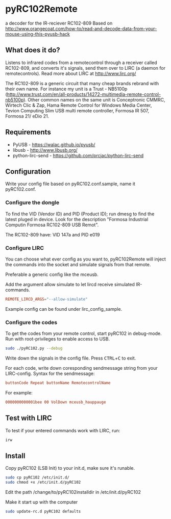# pyRC102Remote
a decoder for the IR-reciever RC102-809
Based on http://www.orangecoat.com/how-to/read-and-decode-data-from-your-mouse-using-this-pyusb-hack

## What does it do?
Listens to infrared codes from a remotecontrol through a receiver called RC102-809, and converts it's signals, send them over to LIRC (a daemon for remotecontrols). Read more about LIRC at http://www.lirc.org/

The RC102-809 is a generic circuit that many cheap brands rebrand with their own name. For instance my unit is a Trust - NB5100p (http://www.trust.com/en/all-products/14272-multimedia-remote-control-nb5100p).
Other common names on the same unit is Conceptronic CMMRC, Wirtech Clic & Zap, Hama Remote Control for Windows Media Center, Tevion Computing Slim USB multi remote controller, Formosa IR 507, Formosa 21/ eDio 21.

## Requirements
* PyUSB - https://walac.github.io/pyusb/
* libusb - http://www.libusb.org/
* python-lirc-send - https://github.com/prcjac/python-lirc-send

## Configuration
Write your config file based on pyRC102.conf.sample, name it pyRC102.conf.

### Configure the dongle
To find the VID (Vendor ID) and PID (Product ID); run dmesg to find the latest pluged in device.  Look for the description "Formosa Industrial Computin Formosa RC102-809 USB Remot".

The RC102-809 have:
VID 147a and PID e019

### Configure LIRC
You can choose what ever config as you want to, pyRC102Remote will inject the commands into the socket and simulate signals from that remote.

Preferable a generic config like the mceusb.

Add the argument allow simulate to let lircd receive simulated IR-commands.
```conf
REMOTE_LIRCD_ARGS="--allow-simulate"
```
Example config can be found under lirc_config_sample.

### Configure the codes
To get the codes from your remote control, start pyRC102 in debug-mode.
Run with root-privileges to enable access to USB.
```bash
sudo ./pyRC102.py --debug
```
Write down the signals in the config file.
Press <kbd>CTRL</kbd>+<kbd>C</kbd> to exit.

For each code, write down coresponding sendmessage string from your LIRC-config.
Syntax for the sendmessage:
```conf
buttonCode Repeat buttonName RemotecontrolName
```
For example:
```conf
0000000000001bee 00 VolDown mceusb_hauppauge
```
## Test with LIRC
To test if your entered commands work with LIRC, run:
```bash
irw
```

## Install
Copy pyRC102 (LSB Init) to your init.d, make sure it's runable.
```bash
sudo cp pyRC102 /etc/init.d/
sudo chmod +x /etc/init.d/pyRC102
```

Edit the path /change/to/pyRC102installdir in /etc/init.d/pyRC102

Make it start up with the computer
```bash
sudo update-rc.d pyRC102 defaults
```

